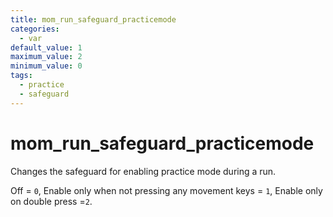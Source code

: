 ```yaml
---
title: mom_run_safeguard_practicemode
categories:
  - var
default_value: 1
maximum_value: 2
minimum_value: 0
tags:
  - practice
  - safeguard
---
```


# mom_run_safeguard_practicemode

Changes the safeguard for enabling practice mode during a run.

Off = `0`, Enable only when not pressing any movement keys = `1`, Enable only on double press =`2`.
